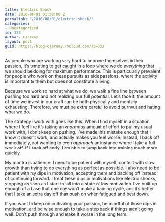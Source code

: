 ```yaml
---
title: Electric Shock
date: 2016-08-01 01:58:00 Z
permalink: "/2016/08/01/electric-shock/"
categories:
- Uncategorized
id: 333
author: CJeremy
layout: post
guid: https://blog-cjeremy.rhcloud.com/?p=333
---
```


As people who are working very hard to improve themselves in their passion, it&#8217;s tempting to get caught in a loop where we do _everything_ that we should be doing for maximum performance. This is particularly prevalent for people who work on these pursuits as side passions, where the activity is important to them but does not constitute a living.

Because we work so hard at what we do, we walk a fine line between pushing too hard and not realizing our full potential. Let&#8217;s face it: the amount of time we invest in our craft can be both physically and mentally exhausting. Therefore, we must be extra careful to avoid burnout and hating what we do.

The strategy I work with goes like this. When I find myself in a situation where I feel like it&#8217;s taking an _enormous_ amount of effort to put my usual work with, I don&#8217;t keep on pushing. I&#8217;ve made this mistake enough that I know it doesn&#8217;t work, and actually makes you feel worse. Instead, I back off immediately, not wanting to even _approach_ an instance where I take a full week off. If I back off early, I am able to jump back into training much more quickly.

My mantra is patience. I need to be patient with myself, content with slow growth than trying to do everything as perfect as possible. I also need to be patient with my dips in motivation, accepting them and backing off instead of continuing forward. I treat these dips in motivations like electric shocks, stopping as soon as I start to fall into a state of low motivation. I&#8217;ve built up enough of a base that one day won&#8217;t make a training cycle, and it&#8217;s better that I take an extra day off than push on when fatigued and beat down.

If you want to keep on cultivating your passion, be mindful of those dips in motivation, and be wise enough to take a step back if things aren&#8217;t going well. Don&#8217;t push through and make it worse in the long term.